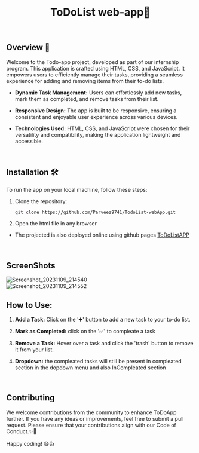 <div align="center">
  <h1> ToDoList web-app📝 </h1>
</div>
<br>

## Overview 🚀

Welcome to the Todo-app project, developed as part of our internship program. This application is  crafted using HTML, CSS, and JavaScript.
It empowers users to efficiently manage their tasks, providing a seamless experience for adding and removing items from their to-do lists.

- **Dynamic Task Management:** Users can effortlessly add new tasks, mark them as completed, and remove tasks from their list.

- **Responsive Design:** The app is built to be responsive, ensuring a consistent and enjoyable user experience across various devices.

- **Technologies Used:** HTML, CSS, and JavaScript were chosen for their versatility and compatibility, making the application lightweight and accessible.

  <br>

## Installation 🛠️

To run the app on your local machine, follow these steps:

1. Clone the repository:

   ```bash
   git clone https://github.com/Parveez9741/TodoList-webApp.git
   ```
2. Open the html file in any browser

- The projected  is also deployed online using github pages [ToDoListAPP](parveez9741.github.io/TodoList-webApp/)

<br>


## ScreenShots

![Screenshot_20231109_214540](https://github.com/HISHAN03/CHAT_APP/assets/108483712/887da414-182d-49b8-be56-350590f8373d)
<br>
![Screenshot_20231109_214552](https://github.com/HISHAN03/CHAT_APP/assets/108483712/482a2267-8540-4332-8b7c-8e1d8d8d122f)


## How to Use:

1. **Add a Task:** Click on the '➕' button to add a new task to your to-do list.

2. **Mark as Completed:** click on the '✅' to compleate a task

3. **Remove a Task:** Hover over a task and click the 'trash' button to remove it from your list.

4. **Dropdown:** the compleated tasks will still be present in compleated section in the dopdown menu and also InCompleated section
   
<br>

## Contributing
We welcome contributions from the community to enhance ToDoApp further. If you have any ideas or improvements,
feel free to submit a pull request. Please ensure that your contributions align with our Code of Conduct.✨🤝

Happy coding! 😄👍
